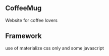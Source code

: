 ## CoffeeMug 

Website for coffee lovers 

## Framework

use of materialize css only and some javascript
